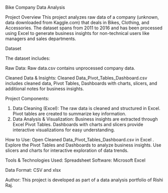 Bike Company Data Analysis

Project Overview
This project analyzes raw data of a company (unknown, data downloaded from Kaggle.com) that deals in Bikes, Clothing, and Accessories. 
The dataset spans from 2011 to 2016 and has been processed using Excel to generate business insights for non-technical users like managers and sales departments.

Dataset

The dataset includes:

Raw Data: Raw data.csv contains unprocessed company data.

Cleaned Data & Insights: Cleaned Data_Pivot_Tables_Dashboard.csv includes cleaned data, Pivot Tables, Dashboards with charts, slicers, and additional notes for business insights.

Project Components: 
1. Data Cleaning (Excel): The raw data is cleaned and structured in Excel. Pivot tables are created to summarize key information.
2. Data Analysis & Visualization: Business insights are extracted through Excel Pivot Tables. Dashboards with charts and slicers provide interactive visualizations for easy understanding.

How to Use: 
Open Cleaned Data_Pivot_Tables_Dashboard.csv in Excel
.
Explore the Pivot Tables and Dashboards to analyze business insights.
Use slicers and charts for interactive exploration of data trends.

Tools & Technologies Used: 
Spreadsheet Software: Microsoft Excel

Data Format: CSV and xlsx

Author: 
This project is developed as part of a data analysis portfolio of Rishi Raj.
